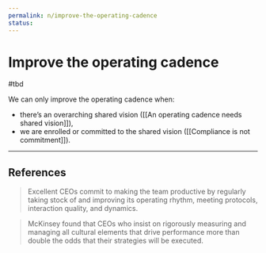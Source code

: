 ```yaml
---
permalink: n/improve-the-operating-cadence
status: 
---
```

# Improve the operating cadence

#tbd

We can only improve the operating cadence when:

- there’s an overarching shared vision ([[An operating cadence needs shared vision]]),
- we are enrolled or committed to the shared vision ([[Compliance is not commitment]]).

---

## References

> Excellent CEOs commit to making the team productive by regularly taking stock of and improving its operating rhythm, meeting protocols, interaction quality, and dynamics.

> McKinsey found that CEOs who insist on rigorously measuring and managing all cultural elements that drive performance more than double the odds that their strategies will be executed.
